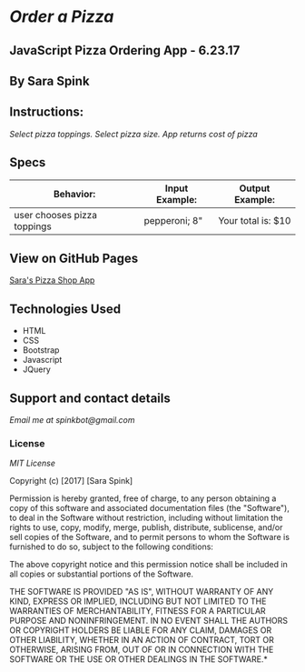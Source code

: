 # _Order a Pizza_

## JavaScript Pizza Ordering App - 6.23.17

## By Sara Spink

## Instructions:

_Select pizza toppings._
_Select pizza size._
_App returns cost of pizza_

## Specs

|  Behavior: 	                          |  Input Example: 	|   Output Example:	|
|-------------------------------------	|-----------------	|-----------------	|
|  user chooses pizza toppings          |    pepperoni; 8"     | Your total is: $10	|   	

## View on GitHub Pages

[Sara's Pizza Shop App](https://saraspink.github.io/spink-pizza-shop/)

## Technologies Used

- HTML
- CSS
- Bootstrap
- Javascript
- JQuery

## Support and contact details

_Email me at spinkbot@gmail.com_

### License

_MIT License_

Copyright (c) [2017] [Sara Spink]

Permission is hereby granted, free of charge, to any person obtaining a copy of this software and associated documentation files (the "Software"), to deal in the Software without restriction, including without limitation the rights to use, copy, modify, merge, publish, distribute, sublicense, and/or sell copies of the Software, and to permit persons to whom the Software is furnished to do so, subject to the following conditions:

The above copyright notice and this permission notice shall be included in all copies or substantial portions of the Software.

THE SOFTWARE IS PROVIDED "AS IS", WITHOUT WARRANTY OF ANY KIND, EXPRESS OR IMPLIED, INCLUDING BUT NOT LIMITED TO THE WARRANTIES OF MERCHANTABILITY, FITNESS FOR A PARTICULAR PURPOSE AND NONINFRINGEMENT. IN NO EVENT SHALL THE AUTHORS OR COPYRIGHT HOLDERS BE LIABLE FOR ANY CLAIM, DAMAGES OR OTHER LIABILITY, WHETHER IN AN ACTION OF CONTRACT, TORT OR OTHERWISE, ARISING FROM, OUT OF OR IN CONNECTION WITH THE SOFTWARE OR THE USE OR OTHER DEALINGS IN THE SOFTWARE.*
